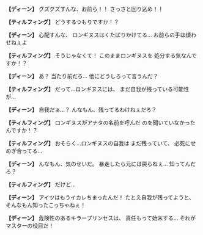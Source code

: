 
**【ディーン】**
グズグズすんな、お前ら！！
さっさと回り込め！！

**【ティルフィング】**
どうするつもりですか！？

**【ディーン】**
心配すんな、
ロンギヌスはくたばりかけてる…
お前らの手は煩わせねぇよ

**【ティルフィング】**
そうじゃなくて！
このままロンギヌスを
処分する気なんですか！？

**【ディーン】**
あ？
当たり前だろ…
他にどうしろって言うんだ？

**【ティルフィング】**
だって…ロンギヌスには、
まだ自我が残っている可能性が…

**【ディーン】**
自我だぁ…？
んなもん、残ってるわけねぇだろ？

**【ティルフィング】**
ロンギヌスがアナタの名前を呼んだ
のを聞いていなかったんですか！？

**【ティルフィング】**
おそらく…ロンギヌスの自我は
まだ残っていて、
必死にせめぎ合ってる…

**【ディーン】**
んなもん、気のせいだ。
暴走したら元には戻らねぇ…
知ってんだろ？

**【ティルフィング】**
だけど…

**【ディーン】**
アイツはもうイカレちまったんだ！
たとえ自我が残ってようと、
そんなもん知ったこっちゃねぇ！

**【ディーン】**
危険性のあるキラープリンセスは、
責任もって始末する…
それがマスターの役目だ！